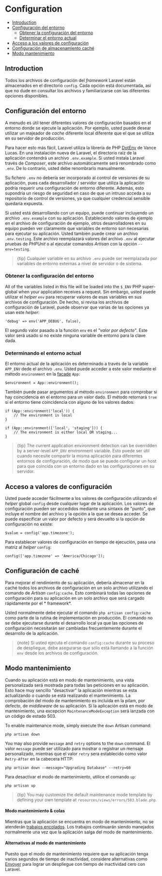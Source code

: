 # Configuration

- [Introduction](#introduction)
- [Configuración del entorno](#environment-configuration) 
    - [Obtener la configuración del entorno](#retrieving-environment-configuration)
    - [Determinar el entorno actual](#determining-the-current-environment)
- [Acceso a los valores de configuración](#accessing-configuration-values)
- [Configuración de almacenamiento caché](#configuration-caching)
- [Modo mantenimiento](#maintenance-mode)

<a name="introduction"></a>

## Introduction

Todos los archivos de configuración del *framework* Laravel están almacenados en el directorio `config`. Cada opción está documentada, así que no dude en consultar los archivos y familiarizarse con las diferentes opciones disponibles.

<a name="environment-configuration"></a>

## Configuración del entorno

A menudo es útil tener diferentes valores de configuración basados en el entorno donde se ejecute la aplicación. Por ejemplo, usted puede desear utilizar un majeador de *cache* diferente local diferente que el que se utiliza en su servidor de producción.

Para hacer esto más fácil, Laravel utiliza la librería de PHP [DotEnv](https://github.com/vlucas/phpdotenv) de Vance Lucas. En una instalación nueva de Laravel, el directorio raíz de la aplicación contendrá un archivo `.env.example`. Si usted instala Laravel través de *Composer*, este archivo automáticamente será renombrado como `.env`. De lo contrario, usted debe renombrarlo manualmente.

Su fichero `.env` no debería ser incorporado al control de versiones de su aplicación, pues cada desarrollador / servidor que utiliza la aplicación podría requerir una configuración de entorno diferente. Además, esto supondría un riesgo de seguridad en caso de que un intruso acceda a su repositorio de control de versiones, ya que cualquier credencial sensible quedaría expuesta.

Si usted está desarrollando con un equipo, puede continuar incluyendo un archivo `.env.example` con su aplicación. Estableciendo valores de ejemplo en el archivo de configuración de ejemplo, otros desarrolladores en su equipo pueden ver claramente que variables de entorno son necesarias para ejecutar su aplicación. Usted también puede crear un archivo `.env.testing`. Este archivo reemplazará valores del archivo `.env` al ejecutar pruebas de *PHPUnit* o al ejecutar comandos *Artisan* con la opción `--env=testing`.

> {tip} Cualquier variable en su archivo `.env` puede ser reemplazada por variables de entorno externas a nivel de servidor o de sistema.

<a name="retrieving-environment-configuration"></a>

### Obtener la configuración del entorno

All of the variables listed in this file will be loaded into the `$_ENV` PHP super-global when your application receives a request. Sin embargo, usted puede utilizar el *helper* `env` para recuperar valores de esas variables en sus archivos de configuración. De hecho, si revisa los archivos de configuración de Laravel, puede observar que varias de las opciones ya usan este *helper*:

    'debug' => env('APP_DEBUG', false),
    

El segundo valor pasado a la función `env` es el *"valor por defecto"*. Este valor será usado si no existe ninguna variable de entorno para la clave dada.

<a name="determining-the-current-environment"></a>

### Determinando el entorno actual

El entorno actual de la aplicación es determinado a través de la variable `APP_ENV` dede el archivo `.env`. Usted puede acceder a este valor mediante el método `environment` en la [facade](/docs/{{version}}/facades) `App`:

    $environment = App::environment();
    

También puede pasar argumentos al método `environment` para comprobar si hay coincidencia en el entorno para un valor dado. El método retornará `true` si el entorno tiene coincidencia con alguno de los valores dados:

    if (App::environment('local')) {
        // The environment is local
    }
    
    if (App::environment(['local', 'staging'])) {
        // The environment is either local OR staging...
    }
    

> {tip} The current application environment detection can be overridden by a server-level `APP_ENV` environment variable. Esto puede ser útil cuando necesite compartir la misma aplicación para diferentes entornos de configuración, de modo que se puede configurar un host para que coincida con un entorno dado en las configuraciones en su servidor.

<a name="accessing-configuration-values"></a>

## Acceso a valores de configuración

Usted puede acceder fácilmente a los valores de configuración utilizando el *helper* global `config` desde cualquier lugar de la aplicación. Los valores de configuración pueden ser accedidos mediante una sintaxis de "punto", que incluye el nombre del archivo y la opción a la que se desea acceder. Se puede especificar un valor por defecto y será devuelto si la opción de configuración no existe:

    $value = config('app.timezone');
    

Para establecer valores de configuración en tiempo de ejecución, pasa una matríz al *helper* `config`:

    config(['app.timezone' => 'America/Chicago']);
    

<a name="configuration-caching"></a>

## Configuración de caché

Para mejorar el rendimiento de su aplicación, debería almacenar en la caché todos los archivos de configuración en un solo archivo utilizando el comando de *Artisan* `config:cache`. Esto combinará todas las opciones de configuración para su aplicación en un solo archivo que será cargado rápidamente por el * framework*.

Usted normalmente debe ejecutar el comando `php artisan config:cache` como parte de la rutina de implementación en producción. El comando no se debe ejecutarse durante el desarrollo local ya que las opciones de configuración necesitarán ser cambiadas frecuentemente durante el desarrollo de la aplicación.

> {note} Si usted ejecuta el comando `config:cache` durante su proceso de despliegue, debe asegurarse que sólo está llamando a la función `env` desde los archivos de configuración.

<a name="maintenance-mode"></a>

## Modo mantenimiento

Cuando su aplicación está en modo de mantenimiento, una vista personalizada será mostrada para todas las peticiones en su aplicación. Esto hace muy sencillo "desactivar" la aplicación mientras se esta actualizando o cuando se está realizando el mantenimiento. La comprobación del modo de mantenimiento es incluída en la pilam, por defecto, de *middleware* de su aplicación. Si la aplicación está en modo de mantenimiento, una excepcion `MaintenanceModeException` será lanzada con un código de estado 503.

To enable maintenance mode, simply execute the `down` Artisan command:

    php artisan down
    

You may also provide `message` and `retry` options to the `down` command. El valor `message` puede ser utilizado para mostrar o registrar un mensaje personalizado, mientras que el valor `retry` sera establecido como valor `Retry-After` en la cabecera HTTP:

    php artisan down --message="Upgrading Database" --retry=60
    

Para desactivar el modo de mantenimiento, utilice el comando `up`:

    php artisan up
    

> {tip} You may customize the default maintenance mode template by defining your own template at `resources/views/errors/503.blade.php`.

#### Modo mantenimiento & colas

Mientras que la aplicación se encuentra en modo de mantenimiento, no se atenderán [trabajos encolados](/docs/{{version}}/queues). Los trabajos continuarán siendo manejados normalmente una vez que la aplicación salga del modo de mantenimiento.

#### Alternativas al modo de mantenimiento

Puesto que el modo de mantenimiento requiere que su aplicación tenga varios segundos de tiempo de inactividad, considere alternativas como [Envoyer](https://envoyer.io) para lograr un despliegue con tiempo de inactividad cero con Laravel.